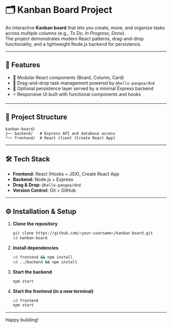 # 🗂️ Kanban Board Project

An interactive **Kanban board** that lets you create, move, and organize tasks across multiple columns (e.g., _To Do_, _In Progress_, _Done_).  
The project demonstrates modern React patterns, drag-and-drop functionality, and a lightweight Node.js backend for persistence.

---

## 🚀 Features

- 🧩 Modular React components (Board, Column, Card)
- 🔄 Drag-and-drop task management powered by `@hello-pangea/dnd`
- 💾 Optional persistence layer served by a minimal Express backend
- ⚡ Responsive UI built with functional components and hooks

---

## 🧱 Project Structure

```
kanban-board/
├── backend/   # Express API and database access
└── frontend/  # React client (Create React App)
```

---

## 🛠️ Tech Stack

- **Frontend:** React (Hooks + JSX), Create React App
- **Backend:** Node.js + Express
- **Drag & Drop:** `@hello-pangea/dnd`
- **Version Control:** Git + GitHub

---

## ⚙️ Installation & Setup

1. **Clone the repository**

   ```bash
   git clone https://github.com/<your-username>/kanban-board.git
   cd kanban-board
   ```

2. **Install dependencies**

   ```bash
   cd frontend && npm install
   cd ../backend && npm install
   ```

3. **Start the backend**

   ```bash
   npm start
   ```

4. **Start the frontend (in a new terminal)**

   ```bash
   cd frontend
   npm start
   ```
---

Happy building!
